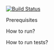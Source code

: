 [![Build Status](https://travis-ci.com/themikelus/TaxSystem.svg?branch=master)](https://travis-ci.com/themikelus/TaxSystem)

Prerequisites

How to run?

How to run tests?
